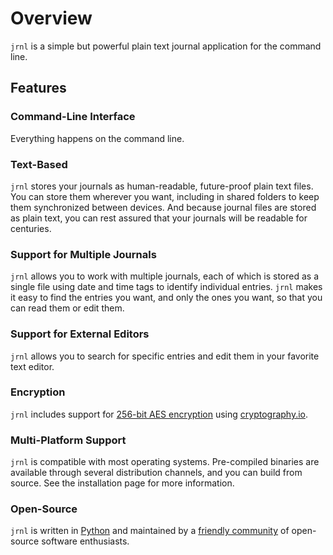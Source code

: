 # Overview

`jrnl` is a simple but powerful plain text journal application for the command
line.

## Features

### Command-Line Interface

Everything happens on the command line.

### Text-Based

`jrnl` stores your journals as human-readable, future-proof plain text files.
You can store them wherever you want, including in shared folders to keep them
synchronized between devices. And because journal files are stored as plain
text, you can rest assured that your journals will be readable for centuries.

### Support for Multiple Journals
  
`jrnl` allows you to work with multiple journals, each of which is stored as a
single file using date and time tags to identify individual entries. `jrnl`
makes it easy to find the entries you want, and only the ones you want, so that
you can read them or edit them.

### Support for External Editors

`jrnl` allows you to search for specific entries and edit them in your favorite
text editor.

### Encryption
  
`jrnl` includes support for [256-bit AES
encryption](http://en.wikipedia.org/wiki/Advanced_Encryption_Standard) using
[cryptography.io](https://cryptography.io).

### Multi-Platform Support

`jrnl` is compatible with most operating systems. Pre-compiled binaries are available through several distribution channels, and you can build from source. See the installation page for more information.

### Open-Source

`jrnl` is written in [Python](https://www.python.org) and maintained by a [friendly community](https://github.com/jrnl-org/jrnl) of open-source software enthusiasts.